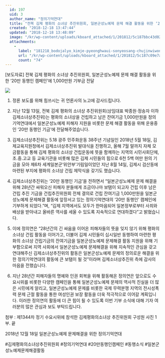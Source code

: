 ```yaml
---
  id: 197
  uid: 3
  author_name: "정의기억연대"
  title: "전북 김제 평화의 소녀상 추진위원회, 일본군성노예제 문제 해결 활동을 위한 ‘20만 동행인 캠페인’에 1,000만원 기부금 전달"
  created: "2018-12-18 13:47:44"
  updated: "2018-12-18 13:48:09"
  image: "/kr/wp-content/uploads/kboard_attached/1/201812/5c187bbc43d023210277.jpg"
  attachments: 
    - 
      label: "181218_bodojalyo_kimje-pyeonghwaui-sonyeosang-chujinwiwonhoe-ilbonkunseongnoyeje-pihaeja-jiwoneul-wihan-20man-donghaengin-kaemp"
      url: "/kr/wp-content/uploads/kboard_attached/1/201812/5c187c09e7a319198899.pdf"
      count: "74"
---
```

\[보도자료\] 전북 김제 평화의 소녀상 추진위원회, 일본군성노예제 문제 해결 활동을 위한 ‘20만 동행인 캠페인’에 1,000만원 기부금 전달 

![](/kr/wp-content/uploads/kboard_attached/1/201812/5c187bbc43d023210277.jpg)

1. 정론 보도를 위해 힘쓰시는 귀 언론사의 노고에 감사드립니다.

2. 지난 12월 13일, 전북 김제 평화의 소녀상 추진위원회(상임대표 박종원·정송자 이하 김제소녀상추진위)는 평화의 소녀상을 건립하고 남은 잔여기금 1,000만원을 정의기억연대에서 일본군성노예제 피해자 지원을 비롯한 문제 해결 활동을 위해 운용중인 ‘20만 동행인 기금’에 전달해주었습니다. 

 3. 김제소녀상추진위는 5.18 광주 민주화운동 38주년 기념일인 2018년 5월 18일, 김제교육지원청에서 김제소녀상추진위 발대식을 진행하고, 올해 7월 말까지 자체 모금활동을 통해 김제 평화의 소녀상 건립운동에 뜻을 함께하는 지역의 시민사회단체, 초.중.고교 등 교육기관을 비롯해 많은 김제 시민들의 힘으로 6천 5백 여만 원의 기금을 모아 제6차 세계일본군‘위안부’기림일이었던 지난 8월 14일, 김제시 검산동에 마련된 부지에 평화의 소녀상 건립 제막식을 갖기도 했습니다. 

4. 김제소녀상추진위는 ‘20만 동행인 기금’을 전하면서 “일본군성노예제 문제 해결을 위해 28년간 싸워오신 피해자 분들에게 조금이나마 보탬이 되고자 건립 이후 남은 건립 추진 기금을 건립추진위원회 전체 결의로 건립 잔여기금 1,000만원을 일본군성노예제 문제해결 활동에 앞장서고 있는 정의기억연대의 ‘20만 동행인’ 캠페인에 기부하게 되었다.”며, “김제 지역에서도 모두가 한마음되어 일본정부로부터 사죄와 배상을 받아내고 올바른 역사를 세울 수 있도록 지속적으로 연대하겠다”고 밝혔습니다. 

5. 이에 정의연은 “28년간의 긴 싸움을 이어온 피해자들의 뜻을 잊지 않기 위해 평화의 소녀상 건립 활동을 이어가고, 더불어 김제 시민들이 십시일반 동행하여 마련한 평화의 소녀상 건립기금의 잔여기금을 일본군성노예제 문제해결 활동 지원을 위해 기부함으로써 지역 사회에서 일본군성노예제 문제해결을 위해 지속적인 관심을 갖고 연대해주신 김제소녀상추진위의 활동은 일본군성노예제 문제의 정의로운 해결을 위한 정의기억연대의 활동에 큰 보탬이 될 것”이라며 김제소녀상추진위 측에 감사의 마음을 전했습니다.

6. 지난 28년간 피해자들의 명예와 인권 회복을 위해 활동해온 정의연은 앞으로도 수요시위를 비롯한 다양한 캠페인을 통해 일본군성노예제 문제의 역사적 진실을 더 많은 시민에게 알리고, 일본군성노예제 문제를 비롯한 국제 무력분쟁 지역의 전시성폭력 문제 근절 활동을 통한 여성인권 보장 활동을 더욱 적극적으로 이어갈 계획입니다. 이러한 정의연의 활동에 더 큰 힘이 될 수 있도록 이번 기부 소식에 대해 기자 여러분의 많은 관심과 보도 부탁드립니다. 

첨부 : 제1344차 정기 수요시위에 참석한 김제평화의소녀상 추진위원회 구성원 사진 1부. 끝 

2018년 12월 18일 
일본군성노예제 문제해결을 위한 정의기억연대 


#김제평화의소녀상추진위원회 
#정의기억연대 #20만동행인캠페인 #동행소식 
#일본군성노예제문제해결활동